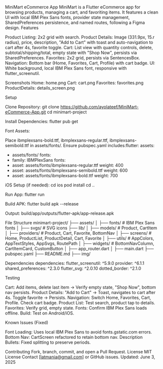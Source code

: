 MiniMart eCommerce App
MiniMart is a Flutter eCommerce app for browsing products, managing a cart, and favoriting items. It features a clean UI with local IBM Plex Sans fonts, provider state management, SharedPreferences persistence, and named routes, following a Figma design.
Features

Product Listing: 2x2 grid with search.
Product Details: Image (331.9px, 15.r radius), price, description, "Add to Cart" with toast and auto-navigation to cart after 4s, favorite toggle.
Cart: List view with quantity controls, delete, subtotal/shipping/total, empty state with "Shop Now", persists via SharedPreferences.
Favorites: 2x2 grid, persists via SentencesBox.
Navigation: Bottom bar (Home, Favorites, Cart, Profile) with cart badge.
UI: White background, local IBM Plex Sans font, responsive with flutter_screenutil.


Screenshots
Home: home.png
Cart: cart.png
Favorites: favorites.png
ProductDetails: details_screen.png



Setup

Clone Repository:
git clone https://github.com/ayolateef/MiniMart-eCommerce-App.git
cd minimart-project


Install Dependencies:
flutter pub get


Font Assets:

Place ibmplexsans-bold.ttf, ibmplexsans-regular.ttf, ibmplexsans-semibold.ttf in assets/fonts/.
Ensure pubspec.yaml includes:flutter:
assets:
- assets/fonts/
fonts:
- family: IBMPlexSans
fonts:
- asset: assets/fonts/ibmplexsans-regular.ttf
weight: 400
- asset: assets/fonts/ibmplexsans-semibold.ttf
weight: 600
- asset: assets/fonts/ibmplexsans-bold.ttf
weight: 700




iOS Setup (if needed):
cd ios
pod install
cd ..


Run App:
flutter run


Build APK:
flutter build apk --release

Output: build/app/outputs/flutter-apk/app-release.apk


File Structure
minimart-project/
├── assets/
│   ├── fonts/         # IBM Plex Sans fonts
│   ├── svgs/         # SVG icons
├── lib/
│   ├── models/       # Product, CartItem
│   ├── providers/    # Product, Cart, Favorite, BottomNav
│   ├── screens/     # Home, ProductList, ProductDetail, Cart, Favorite
│   ├── utils/       # AppColors, AppTextStyles, AppSvgs, RoutePath
│   ├── widgets/     # BottomNavColumn, CartItemCard, CustomButton
│   ├── app_router.dart
│   ├── main.dart
├── pubspec.yaml
├── README.md
├── img/

Dependencies
dependencies:
flutter_screenutil: ^5.9.0
provider: ^6.1.1
shared_preferences: ^2.3.0
flutter_svg: ^2.0.10
dotted_border: ^2.1.0

Testing

Cart: Add items, delete last item → Verify empty state, "Shop Now", bottom nav persists.
Product Details: "Add to Cart" → Toast, navigates to cart after 4s. Toggle favorite → Persists.
Navigation: Switch Home, Favorites, Cart, Profile. Check cart badge.
Product List: Test search, product tap to details.
Favorites: Verify grid, empty state.
Fonts: Confirm IBM Plex Sans loads offline.
Build: Test on Android/iOS.

Known Issues (Fixed)

Font Loading: Uses local IBM Plex Sans to avoid fonts.gstatic.com errors.
Bottom Nav: CartScreen refactored to retain bottom nav.
Description Bullets: Fixed splitting to preserve periods.

Contributing
Fork, branch, commit, and open a Pull Request.
License
MIT License
Contact
[latmania@gmail.com] or GitHub issues.
Updated: June 3, 2025
